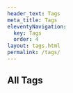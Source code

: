 ```yaml
---
header_text: Tags
meta_title: Tags
eleventyNavigation:
  key: Tags
  order: 4
layout: tags.html
permalink: /tags/
---
```

## All Tags
